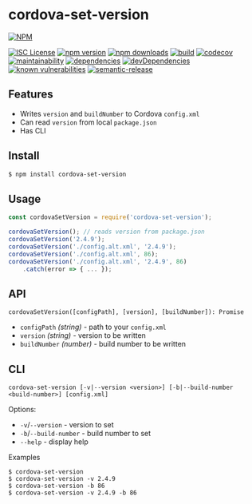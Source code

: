 # cordova-set-version

[![NPM](https://nodei.co/npm/cordova-set-version.png?downloads=true&stars=true)](https://nodei.co/npm/cordova-set-version/)

[![ISC License](https://img.shields.io/npm/l/cordova-set-version.svg?style=flat)](http://opensource.org/licenses/ISC)
[![npm version](https://img.shields.io/npm/v/cordova-set-version.svg?style=flat)](http://npm.im/cordova-set-version)
[![npm downloads](https://img.shields.io/npm/dt/cordova-set-version.svg?style=flat)](http://npm-stat.com/charts.html?package=cordova-set-version&from=2017-02-08)
[![build](https://img.shields.io/github/workflow/status/gligoran/cordova-set-version/node/master?style=flat)](https://github.com/gligoran/cordova-set-version/actions?query=branch%3Amaster+workflow%3Anode)
[![codecov](https://img.shields.io/codecov/c/github/gligoran/cordova-set-version.svg?style=flat)](https://codecov.io/gh/gligoran/cordova-set-version)
[![maintainability](https://img.shields.io/codeclimate/maintainability/gligoran/cordova-set-version?style=flat)](https://codeclimate.com/github/gligoran/cordova-set-version/maintainability)
[![dependencies](https://img.shields.io/david/gligoran/cordova-set-version.svg?style=flat)](https://david-dm.org/gligoran/cordova-set-version)
[![devDependencies](https://img.shields.io/david/dev/gligoran/cordova-set-version.svg?style=flat)](https://david-dm.org/gligoran/cordova-set-version?type=dev)
[![known vulnerabilities](https://snyk.io/test/github/gligoran/cordova-set-version/badge.svg?targetFile=package.json)](https://snyk.io/test/github/gligoran/cordova-set-version?targetFile=package.json)
[![semantic-release](https://img.shields.io/badge/%20%20%F0%9F%93%A6%F0%9F%9A%80-semantic--release-e10079.svg?style=flat)](https://github.com/semantic-release/semantic-release)

## Features

- Writes `version` and `buildNumber` to Cordova `config.xml`
- Can read `version` from local `package.json`
- Has CLI

## Install

```sh
$ npm install cordova-set-version
```

## Usage

```js
const cordovaSetVersion = require('cordova-set-version');

cordovaSetVersion(); // reads version from package.json
cordovaSetVersion('2.4.9');
cordovaSetVersion('./config.alt.xml', '2.4.9');
cordovaSetVersion('./config.alt.xml', 86);
cordovaSetVersion('./config.alt.xml', '2.4.9', 86)
    .catch(error => { ... });
```

## API

`cordovaSetVersion([configPath], [version], [buildNumber]): Promise`

- `configPath` *(string)* - path to your `config.xml`
- `version` *(string)* - version to be written
- `buildNumber` *(number)* - build number to be written

## CLI

`cordova-set-version [-v|--version <version>]
                     [-b|--build-number <build-number>]
                     [config.xml]`

Options:

- `-v`/`--version` - version to set
- `-b`/`--build-number` - build number to set
- `--help` - display help

Examples

```
$ cordova-set-version
$ cordova-set-version -v 2.4.9
$ cordova-set-version -b 86
$ cordova-set-version -v 2.4.9 -b 86
```
